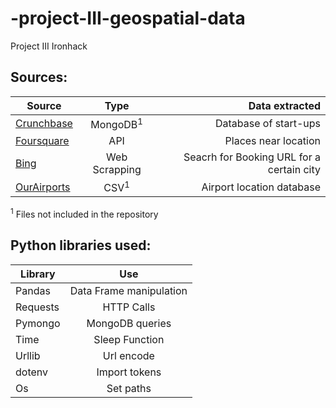 # -project-III-geospatial-data
Project III Ironhack


## Sources:
| Source   |      Type      |  Data extracted  |
|----------|:-------------:|------:|
| [Crunchbase](https://www.crunchbase.com/)|  MongoDB<sup>1</sup> | Database of start-ups |
| [Foursquare](https://foursquare.com/) | API | Places near location |
|[Bing](https://www.bing.com/)|Web Scrapping|Seacrh for Booking URL for a certain city
| [OurAirports](https://ourairports.com/) | CSV<sup>1</sup> | Airport location database |
 
<sup>1</sup> Files not included in the repository
 
## Python libraries used:
 
| Library   |      Use     |
|----------|:-------------:|
| Pandas | Data Frame manipulation |
| Requests | HTTP Calls |
| Pymongo | MongoDB queries |
| Time | Sleep Function |
| Urllib | Url encode |
| dotenv | Import tokens |
| Os | Set paths |